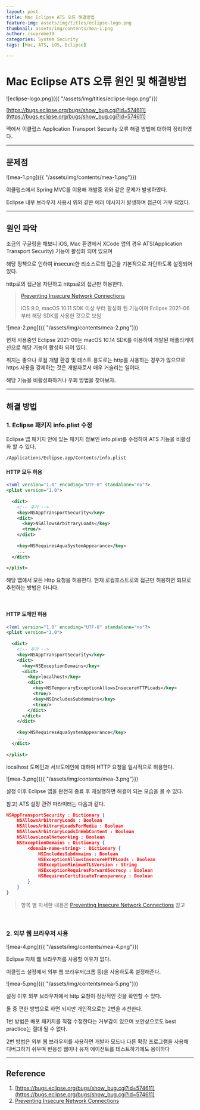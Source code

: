 ```yaml
---
layout: post
title: Mac Eclipse ATS 오류 해결방법
feature-img: assets/img/titles/eclipse-logo.png
thumbnail: assets/img/contents/mea-1.png
author: csupreme19
categories: System Security
tags: [Mac, ATS, iOS, Eclipse]

---
```


# Mac Eclipse ATS 오류 원인 및 해결방법

![eclipse-logo.png]({{ "/assets/img/titles/eclipse-logo.png"}})

[https://bugs.eclipse.org/bugs/show_bug.cgi?id=574611](https://bugs.eclipse.org/bugs/show_bug.cgi?id=574611)

맥에서 이클립스 Application Transport Security 오류 해결 방법에 대하여 정리하였다.

---

## 문제점

![mea-1.png]({{ "/assets/img/contents/mea-1.png"}})

이클립스에서 Spring MVC를 이용해 개발중 위와 같은 문제가 발생하였다.

Eclipse 내부 브라우저 사용시 위와 같은 에러 메시지가 발생하며 접근이 거부 되었다.

---

## 원인 파악

조금의 구글링을 해보니 iOS, Mac 환경에서 XCode 앱의 경우 ATS(Application Transport Security) 기능이 활성화 되어 있으며

해당 정책으로 인하여 insecure한 리소스로의 접근을 기본적으로 차단하도록 설정되어 있다.

http로의 접근을 차단하고 https로의 접근만 허용한다.

>[Preventing Insecure Network Connections](https://developer.apple.com/documentation/security/preventing_insecure_network_connections)
>
>iOS 9.0, macOS 10.11 SDK 이상 부터 활성화 된 기능이며 Eclipse 2021-06 부터 해당 SDK를 사용한 것으로 보임

![mea-2.png]({{ "/assets/img/contents/mea-2.png"}})

현재 사용중인 Eclipse 2021-09는 macOS 10.14 SDK를 이용하여 개발된 애플리케이션으로 해당 기능이 활성화 되어 있다.

취지는 좋으나 로컬 개발 환경 및 테스트 용도로는 http를 사용하는 경우가 많으므로 https 사용을 강제하는 것은 개발자로서 매우 거슬리는 일이다.

해당 기능을 비활성화하거나 우회 방법을 찾아보자.

---

## 해결 방법

### 1. Eclipse 패키지 info.plist 수정

Eclipse 앱 패키지 안에 있는 패키지 정보인 info.plist를 수정하여 ATS 기능을 비활성화 할 수 있다.

`/Applications/Eclipse.app/Contents/info.plist`

#### HTTP 모두 허용

```xml
<?xml version="1.0" encoding="UTF-8" standalone="no"?>
<plist version="1.0">
  
  <dict>
    <!-- 추가 -->
    <key>NSAppTransportSecurity</key>
    <dict>
      <key>NSAllowsArbitraryLoads</key>
      <true/>
    </dict>
  
    <key>NSRequiresAquaSystemAppearance</key>
    ...
  </dict>
  
</plist>

```

해당 앱에서 모든 Http 요청을 허용한다. 현재 로컬호스트로의 접근만 허용하면 되므로 추천하는 방법은 아니다.

<br>

#### HTTP 도메인 허용

```xml
<?xml version="1.0" encoding="UTF-8" standalone="no"?>
<plist version="1.0">
  
  <dict>
    <!-- 추가 -->
    <key>NSAppTransportSecurity</key>
    <dict>
      <key>NSExceptionDomains</key> 
      <dict>
        <key>localhost</key> 
        <dict> 
          <key>NSTemporaryExceptionAllowsInsecureHTTPLoads</key> 
          <true/>
          <key>NSIncludesSubdomains</key>
          <true/>
        </dict>
      </dict>
    </dict>
  
    <key>NSRequiresAquaSystemAppearance</key>
    ...
  </dict>
  
</plist>
```

localhost 도메인과 서브도메인에 대하여 HTTP 요청을 일시적으로 허용한다.



![mea-3.png]({{ "/assets/img/contents/mea-3.png"}})

설정 이후 Eclipse 앱을 완전히 종료 후 재실행하면 해결이 되는 모습을 볼 수 있다.



참고) ATS 설정 관련 파라미터는 다음과 같다.

```json
NSAppTransportSecurity : Dictionary {
    NSAllowsArbitraryLoads : Boolean
    NSAllowsArbitraryLoadsForMedia : Boolean
    NSAllowsArbitraryLoadsInWebContent : Boolean
    NSAllowsLocalNetworking : Boolean
    NSExceptionDomains : Dictionary {
        <domain-name-string> : Dictionary {
            NSIncludesSubdomains : Boolean
            NSExceptionAllowsInsecureHTTPLoads : Boolean
            NSExceptionMinimumTLSVersion : String
            NSExceptionRequiresForwardSecrecy : Boolean
            NSRequiresCertificateTransparency : Boolean
        }
    }
}
```

> 항목 별 자세한 내용은 [Preventing Insecure Network Connections](https://developer.apple.com/documentation/security/preventing_insecure_network_connections) 참고

<br>

### 2. 외부 웹 브라우저 사용

![mea-4.png]({{ "/assets/img/contents/mea-4.png"}})

Eclipse 자체 웹 브라우저를 사용할 이유가 없다.

이클립스 설정에서 외부 웹 브라우저(크롬 등)을 사용하도록 설정해준다.



![mea-5.png]({{ "/assets/img/contents/mea-5.png"}})

설정 이후 외부 브라우저에서 http 요청이 정상적인 것을 확인할 수 있다.



둘 중 편한 방법으로 하면 되지만 개인적으로는 2번을 추천한다.

1번 방법은 배포 패키지를 직접 수정한다는 거부감이 있으며 보안상으로도 best practice는 절대 될 수 없다.

2번 방법은 외부 웹 브라우저를 사용하면 개발자 모드나 다른 확장 프로그램을 사용해 디버그하기 쉬우며 반응성 웹이나 유저 에이전트를 테스트하기에도 용이하다

---

## Reference

1. [https://bugs.eclipse.org/bugs/show_bug.cgi?id=574611](https://bugs.eclipse.org/bugs/show_bug.cgi?id=574611)
2. [Preventing Insecure Network Connections](https://developer.apple.com/documentation/security/preventing_insecure_network_connections)

